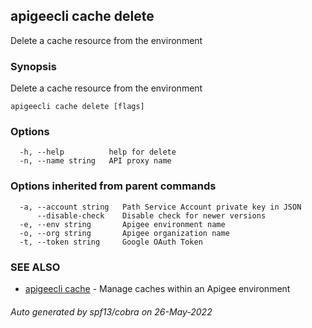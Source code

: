 ## apigeecli cache delete

Delete a cache resource from the environment

### Synopsis

Delete a cache resource from the environment

```
apigeecli cache delete [flags]
```

### Options

```
  -h, --help          help for delete
  -n, --name string   API proxy name
```

### Options inherited from parent commands

```
  -a, --account string   Path Service Account private key in JSON
      --disable-check    Disable check for newer versions
  -e, --env string       Apigee environment name
  -o, --org string       Apigee organization name
  -t, --token string     Google OAuth Token
```

### SEE ALSO

* [apigeecli cache](apigeecli_cache.md)	 - Manage caches within an Apigee environment

###### Auto generated by spf13/cobra on 26-May-2022
